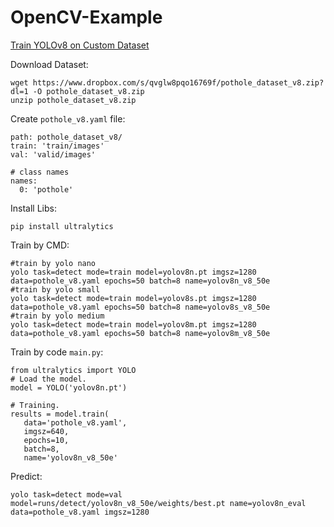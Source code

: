 # OpenCV-Example

[Train YOLOv8 on Custom Dataset ](https://learnopencv.com/train-yolov8-on-custom-dataset/)

Download Dataset: 
```
wget https://www.dropbox.com/s/qvglw8pqo16769f/pothole_dataset_v8.zip?dl=1 -O pothole_dataset_v8.zip
unzip pothole_dataset_v8.zip
```
Create ```pothole_v8.yaml``` file:
```
path: pothole_dataset_v8/
train: 'train/images'
val: 'valid/images'
 
# class names
names: 
  0: 'pothole'
```

Install Libs:
```
pip install ultralytics
```

Train by CMD:
```
#train by yolo nano
yolo task=detect mode=train model=yolov8n.pt imgsz=1280 data=pothole_v8.yaml epochs=50 batch=8 name=yolov8n_v8_50e
#train by yolo small
yolo task=detect mode=train model=yolov8s.pt imgsz=1280 data=pothole_v8.yaml epochs=50 batch=8 name=yolov8s_v8_50e
#train by yolo medium
yolo task=detect mode=train model=yolov8m.pt imgsz=1280 data=pothole_v8.yaml epochs=50 batch=8 name=yolov8m_v8_50e
```
Train by code ```main.py```:
```
from ultralytics import YOLO
# Load the model.
model = YOLO('yolov8n.pt')
 
# Training.
results = model.train(
   data='pothole_v8.yaml',
   imgsz=640,
   epochs=10,
   batch=8,
   name='yolov8n_v8_50e'
```

Predict:
```
yolo task=detect mode=val model=runs/detect/yolov8n_v8_50e/weights/best.pt name=yolov8n_eval data=pothole_v8.yaml imgsz=1280
```
